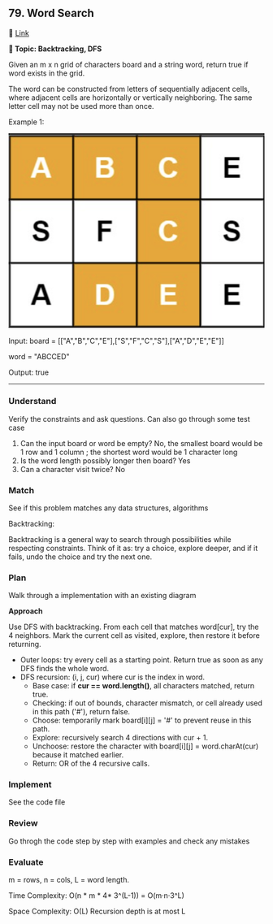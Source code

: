 ## 79. Word Search

🔗 [Link](https://leetcode.com/problems/word-search/description/)

**📝 Topic: Backtracking, DFS**

Given an m x n grid of characters board and a string word, return true if word exists in the grid.

The word can be constructed from letters of sequentially adjacent cells, where adjacent cells are horizontally or vertically neighboring. The same letter cell may not be used more than once.

Example 1:

![board](board.png)

Input: board = [["A","B","C","E"],["S","F","C","S"],["A","D","E","E"]]

word = "ABCCED"

Output: true

----

### Understand
Verify the constraints and ask questions. Can also go through some test case

1. Can the input board or word be empty?
No, the smallest board would be 1 row and 1 column ; the shortest word would be 1 character long
2. Is the word length possibly longer then board? Yes
3. Can a character visit twice? No

### Match
See if this problem matches any data structures, algorithms

Backtracking:

Backtracking is a general way to search through possibilities while respecting constraints. Think of it as: try a choice, explore deeper, and if it fails, undo the choice and try the next one.

### Plan
Walk through a implementation with an existing diagram

**Approach**

Use DFS with backtracking. From each cell that matches word[cur], try the 4 neighbors. Mark the current cell as visited, explore, then restore it before returning.

- Outer loops: try every cell as a starting point. Return true as soon as any DFS finds the whole word.
- DFS recursion: (i, j, cur) where cur is the index in word.
  - Base case: if **cur == word.length()**, all characters matched, return true.
  - Checking: if out of bounds, character mismatch, or cell already used in this path ('#'), return false.
  - Choose: temporarily mark board[i][j] = '#' to prevent reuse in this path.
  - Explore: recursively search 4 directions with cur + 1.
  - Unchoose: restore the character with board[i][j] = word.charAt(cur) because it matched earlier.
  - Return: OR of the 4 recursive calls.
 

### Implement
See the code file

### Review
Go throgh the code step by step with examples and check any mistakes


### Evaluate

m = rows, n = cols, L = word length.

Time Complexity: O(n * m * 4* 3^(L-1)) = O(m·n·3^L)

Space Complexity: O(L) Recursion depth is at most L

